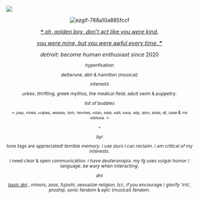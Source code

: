 ![](https://komarev.com/ghpvc/?username=leomanfred)

<sup><p align="center">![ezgif-788a10a885fccf](https://github.com/user-attachments/assets/c5609d67-e3e8-4db1-bb4d-c3583493e914)


<p align="center"><a href="https://open.spotify.com/track/0UOG0zUn7t8m8QcxfzR7AH?si=f28406ae96404201)"> ❝ 𝘰𝘩, 𝘨𝘰𝘭𝘥𝘦𝘯 𝘣𝘰𝘺, 𝘥𝘰𝘯'𝘵 𝘢𝘤𝘵 𝘭𝘪𝘬𝘦 𝘺𝘰𝘶 𝘸𝘦𝘳𝘦 𝘬𝘪𝘯𝘥,</a>
<p align="center"><a href="https://open.spotify.com/track/0UOG0zUn7t8m8QcxfzR7AH?si=f28406ae96404201)"> 𝘺𝘰𝘶 𝘸𝘦𝘳𝘦 𝘮𝘪𝘯𝘦, 𝘣𝘶𝘵 𝘺𝘰𝘶 𝘸𝘦𝘳𝘦 𝘢𝘸𝘧𝘶𝘭 𝘦𝘷𝘦𝘳𝘺 𝘵𝘪𝘮𝘦. ❞</a>
<sup><p align="center">𝘥𝘦𝘵𝘳𝘰𝘪𝘵: 𝘣𝘦𝘤𝘰𝘮𝘦 𝘩𝘶𝘮𝘢𝘯 𝘦𝘯𝘵𝘩𝘶𝘴𝘪𝘢𝘴𝘵 𝘴𝘪𝘯𝘤𝘦 2020</p><sup>
  <p align="center">𝘩𝘺𝘱𝘦𝘳𝘧𝘪𝘹𝘢𝘵𝘪𝘰𝘯</p>
<p align="center">𝘥𝘦𝘭𝘵𝘢𝘳𝘶𝘯𝘦, 𝘥𝘣𝘩 & 𝘩𝘢𝘮𝘪𝘭𝘵𝘰𝘯 (𝘮𝘶𝘴𝘪𝘤𝘢𝘭)</p>
<p align="center">𝘪𝘯𝘵𝘦𝘳𝘦𝘴𝘵𝘴</p>
<p align="center">𝘶𝘳𝘣𝘦𝘹, 𝘵𝘩𝘳𝘪𝘧𝘵𝘪𝘯𝘨, 𝘨𝘳𝘦𝘦𝘬 𝘮𝘺𝘵𝘩𝘰𝘴, 𝘵𝘩𝘦 𝘮𝘦𝘥𝘪𝘤𝘢𝘭 𝘧𝘪𝘦𝘭𝘥, 𝘢𝘥𝘶𝘭𝘵 𝘴𝘸𝘪𝘮 & 𝘱𝘶𝘱𝘱𝘦𝘵𝘳𝘺.</p>

<p align="center">𝘭𝘪𝘴𝘵 𝘰𝘧 𝘣𝘶𝘥𝘥𝘪𝘦𝘴</p><p align="center">⟢ 𝘫𝘰𝘦𝘺, 𝘯𝘪𝘯𝘦𝘴, 𝘷𝘶𝘭𝘱𝘦𝘴, 𝘸𝘦𝘴𝘬𝘦𝘳, 𝘵𝘰𝘮, 𝘩𝘦𝘳𝘮𝘦𝘴,
𝘳𝘰𝘭𝘢𝘯, 𝘬𝘢𝘵𝘦, 𝘬𝘢𝘵𝘵, 𝘬𝘢𝘳𝘢, 𝘰𝘥𝘺, 𝘭𝘦𝘰𝘯, 𝘦𝘭𝘪𝘴𝘦, 𝘥𝘵, 𝘤𝘢𝘴𝘦 & 𝘮𝘹 𝘳𝘰𝘣𝘭𝘰𝘹𝘪𝘢. ⟢</p>
 <p align="center">⋆</p>
<p align="center">𝘣𝘺𝘪</p> <p align="center">𝘵𝘰𝘯𝘦 𝘵𝘢𝘨𝘴 𝘢𝘳𝘦 𝘢𝘱𝘱𝘳𝘦𝘤𝘪𝘢𝘵𝘦𝘥! 𝘵𝘦𝘳𝘳𝘪𝘣𝘭𝘦 𝘮𝘦𝘮𝘰𝘳𝘺. 𝘪 𝘶𝘴𝘦 𝘴𝘭𝘶𝘳𝘴 𝘪 𝘤𝘢𝘯 𝘳𝘦𝘤𝘭𝘢𝘪𝘮. 𝘪 𝘢𝘮 𝘤𝘳𝘪𝘵𝘪𝘤𝘢𝘭 𝘰𝘧 𝘮𝘺 𝘪𝘯𝘵𝘦𝘳𝘦𝘴𝘵𝘴.</p> 
<p align="center">𝘪 𝘯𝘦𝘦𝘥 𝘤𝘭𝘦𝘢𝘳 & 𝘰𝘱𝘦𝘯 𝘤𝘰𝘮𝘮𝘶𝘯𝘪𝘤𝘢𝘵𝘪𝘰𝘯. 𝘪 𝘩𝘢𝘷𝘦 𝘥𝘦𝘶𝘵𝘦𝘳𝘢𝘯𝘰𝘱𝘪𝘢. 𝘮𝘺 𝘧𝘨 𝘶𝘴𝘦𝘴 𝘷𝘶𝘭𝘨𝘢𝘳 𝘩𝘶𝘮𝘰𝘳 / 𝘭𝘢𝘯𝘨𝘶𝘢𝘨𝘦. 𝘣𝘦 𝘸𝘢𝘳𝘺 𝘸𝘩𝘦𝘯 𝘪𝘯𝘵𝘦𝘳𝘢𝘤𝘵𝘪𝘯𝘨.</p>
<p align="center">𝘥𝘯𝘪</p>
<p align="center"><a href="https://dni-criteria.carrd.co/)"> 𝘣𝘢𝘴𝘪𝘤 𝘥𝘯𝘪</a> , 𝘮𝘪𝘯𝘰𝘳𝘴, 𝘻𝘰𝘰𝘴, 𝘧𝘶𝘫𝘰𝘴𝘩𝘪, 𝘴𝘦𝘹𝘶𝘢𝘭𝘪𝘻𝘦 𝘳𝘦𝘭𝘪𝘨𝘪𝘰𝘯, 𝘵𝘤𝘤, 𝘪𝘧 𝘺𝘰𝘶 𝘦𝘯𝘤𝘰𝘶𝘳𝘢𝘨𝘦 / 𝘨𝘭𝘰𝘳𝘪𝘧𝘺 '𝘪𝘳𝘭𝘴', 𝘱𝘳𝘰𝘴𝘩𝘪𝘱, 𝘴𝘰𝘯𝘪𝘤 𝘧𝘢𝘯𝘥𝘰𝘮 & 𝘦𝘱𝘪𝘤 (𝘮𝘶𝘴𝘪𝘤𝘢𝘭) 𝘧𝘢𝘯𝘥𝘰𝘮.</p>
